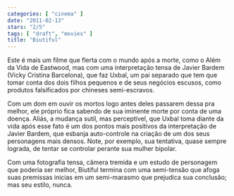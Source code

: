 ```yaml
---
categories: [ "cinema" ]
date: "2011-02-13"
stars: "2/5"
tags: [ "draft", "movies" ]
title: "Biutiful"
---
```

Este é mais um filme que flerta com o mundo após a morte, como o Além
da Vida de Eastwood, mas com uma interpretação tensa de Javier Bardem
(Vicky Cristina Barcelona), que faz Uxbal, um pai separado que tem que
tomar conta dos dois filhos pequenos e de seus negócios escusos, como
produtos falsificados por chineses semi-escravos.

Com um dom em ouvir os mortos logo antes deles passarem dessa pra
melhor, ele próprio fica sabendo de sua iminente morte por conta de
uma doença. Aliás, a mudança sutil, mas perceptível, que Uxbal
toma diante da vida após esse fato é um dos pontos mais positivos da
interpretação de Javier Bardem, que esbanja auto-controle na criação
de um dos seus personagens mais densos. Note, por exemplo, sua tentativa,
quase sempre lograda, de tentar se controlar perante sua mulher bipolar.

Com uma fotografia tensa, câmera tremida e um estudo de personagem
que poderia ser melhor, Biutiful termina com uma semi-tensão que afoga
suas premissas inicias em um semi-marasmo que prejudica sua conclusão;
mas seu estilo, nunca.

